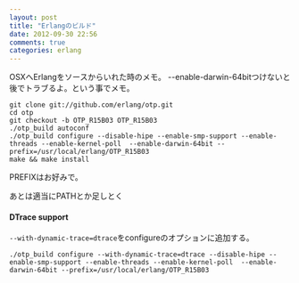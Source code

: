 ```yaml
---
layout: post
title: "Erlangのビルド"
date: 2012-09-30 22:56
comments: true
categories: erlang
---
```


OSXへErlangをソースからいれた時のメモ。
--enable-darwin-64bitつけないと後でトラブるよ。という事でメモ。

    git clone git://github.com/erlang/otp.git
    cd otp
    git checkout -b OTP_R15B03 OTP_R15B03
    ./otp_build autoconf
    ./otp_build configure --disable-hipe --enable-smp-support --enable-threads --enable-kernel-poll  --enable-darwin-64bit --prefix=/usr/local/erlang/OTP_R15B03
    make && make install

PREFIXはお好みで。

あとは適当にPATHとか足しとく

#### DTrace support

`--with-dynamic-trace=dtrace`をconfigureのオプションに追加する。

```
./otp_build configure --with-dynamic-trace=dtrace --disable-hipe --enable-smp-support --enable-threads --enable-kernel-poll  --enable-darwin-64bit --prefix=/usr/local/erlang/OTP_R15B03
```
